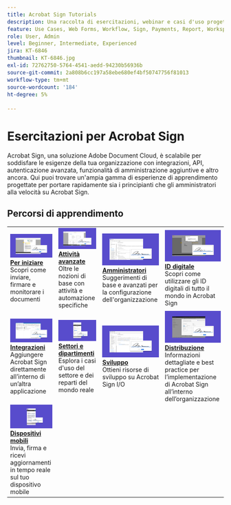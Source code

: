 ```yaml
---
title: Acrobat Sign Tutorials
description: Una raccolta di esercitazioni, webinar e casi d'uso progettati per mettere rapidamente al corrente sia i principianti che gli amministratori su Acrobat Sign
feature: Use Cases, Web Forms, Workflow, Sign, Payments, Report, Workspace, Deadline, Administration, Digital ID, Form, Integrations, Mobile, Skill Builder
role: User, Admin
level: Beginner, Intermediate, Experienced
jira: KT-6846
thumbnail: KT-6846.jpg
exl-id: 72762750-5764-4541-aedd-94230b56936b
source-git-commit: 2a808b6cc197a58ebe680ef4bf50747756f81013
workflow-type: tm+mt
source-wordcount: '184'
ht-degree: 5%

---
```


# Esercitazioni per Acrobat Sign

Acrobat Sign, una soluzione Adobe Document Cloud, è scalabile per soddisfare le esigenze della tua organizzazione con integrazioni, API, autenticazione avanzata, funzionalità di amministrazione aggiuntive e altro ancora. Qui puoi trovare un&#39;ampia gamma di esperienze di apprendimento progettate per portare rapidamente sia i principianti che gli amministratori alla velocità su Acrobat Sign.

<div id="recs-overview-body-1"></div>
<div id="recs-overview-body-2"></div>
<div id="recs-overview-body-3"></div>
<div id="recs-overview-body-4"></div>
<div id="recs-overview-body-5"></div>
<div id="recs-overview-body-6"></div>

## Percorsi di apprendimento

<table style="table-layout:fixed">
<tr>
  <td>
    <a href="sign-beginner-tutorials/beginner-users-overview.md">
      <img alt="Introduzione" src="assets/gettingstartednew.png" />
    </a>
    <div>
    <a href="sign-beginner-tutorials/beginner-users-overview.md"><strong>Per iniziare</strong></a>
    </div>
    Scopri come inviare, firmare e monitorare i documenti
    <br>
  </td>
  <td>
    <a href="sign-advanced-users/advanced-users-overview.md">
      <img alt="Attività avanzate" src="assets/advanced-tasks.png" />
    </a>
    <div>
    <a href="sign-advanced-users/advanced-users-overview.md"><strong>Attività avanzate</strong></a>
    </div>
    Oltre le nozioni di base con attività e automazione specifiche
    <br>
  </td>
   <td>
    <a href="admin/intro-admin-overview.md">
      <img alt="Amministratori" src="assets/administer.png" />
    </a>
    <div>
    <a href="admin/intro-admin-overview.md"><strong>Amministratori</strong></a>
    </div>
    Suggerimenti di base e avanzati per la configurazione dell'organizzazione
    <br>
  </td>
   <td>
    <a href="digitalid/digitalid-overview.md">
      <img alt="ID digitale" src="assets/identity.png" />
    </a>
    <div>
    <a href="digitalid/digitalid-overview.md"><strong>ID digitale</strong></a>
    </div>
    Scopri come utilizzare gli ID digitali di tutto il mondo in Acrobat Sign
    <br>
  </td>
</tr>
<tr>
    <td>
    <a href="integrations/integrations-overview.md">
      <img alt="Integrazioni" src="assets/integrations.png" />
    </a>
    <div>
    <a href="integrations/integrations-overview.md"><strong>Integrazioni</strong></a>
    </div>
    Aggiungere Acrobat Sign direttamente all’interno di un’altra applicazione
    <br>
    </td>
  <td>
    <a href="sign-usecase/expand-inspire-overview.md">
      <img alt="Settori e dipartimenti" src="assets/industries.png" />
    </a>
    <div>
    <a href="sign-usecase/expand-inspire-overview.md"><strong>Settori e dipartimenti</strong></a>
    </div>
    Esplora i casi d'uso del settore e dei reparti del mondo reale
    <br>
  </td>
  <td>
    <a href="develop/develop-overview.md">
      <img alt="Sviluppo" src="assets/develop.png" />
    </a>
    <div>
    <a href="develop/develop-overview.md"><strong>Sviluppo</strong></a>
    </div>
    Ottieni risorse di sviluppo su Acrobat Sign I/O
    <br>
  </td>
  <td>
    <a href="deploy-overview.md">
      <img alt="Distribuisci" src="assets/deploy.png" />
    </a>
    <div>
    <a href="deploy-overview.md"><strong>Distribuzione</strong></a>
    </div>
    Informazioni dettagliate e best practice per l’implementazione di Acrobat Sign all’interno dell’organizzazione
    <br>
  </td>
</tr>
<tr>
  <td>
    <a href="mobile/mobile-overview.md">
      <img alt="Mobile" src="assets/mobile.png" />
    </a>
    <div>
    <a href="mobile/mobile-overview.md"><strong>Dispositivi mobili</strong></a>
    </div>
    Invia, firma e ricevi aggiornamenti in tempo reale sul tuo dispositivo mobile
    <br>
  </td>
</tr>
</table>